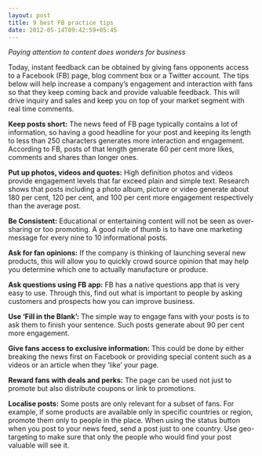 ```yaml
---
layout: post
title: 9 best FB practice tips
date: 2012-05-14T09:42:59+05:45
---
```


_Paying attention to content does wonders for business_

Today, instant feedback can be obtained by giving fans opponents access to a Facebook (FB) page, blog comment box or a Twitter account. The tips below will help increase a company’s engagement and interaction with fans so that they keep coming back and provide valuable feedback. This will drive inquiry and sales and keep you on top of your market segment with real time comments.

**Keep posts short:** The news feed of FB page typically contains a lot of information, so having a good headline for your post and keeping its length to less than 250 characters generates more interaction and engagement. According to FB, posts of that length generate 60 per cent more likes, comments and shares than longer ones.

**Put up photos, videos and quotes:** High definition photos and videos provide engagement levels that far exceed plain and simple text. Research shows that posts including a photo album, picture or video generate about 180 per cent, 120 per cent, and 100 per cent more engagement respectively than the average post.

**Be Consistent:** Educational or entertaining content will not be seen as over-sharing or too promoting. A good rule of thumb is to have one marketing message for every nine to 10 informational posts.

**Ask for fan opinions:** If the company is thinking of launching several new products, this will allow you to quickly crowd source opinion that may help you determine which one to actually manufacture or produce.

**Ask questions using FB app:** FB has a native questions app that is very easy to use. Through this, find out what is important to people by asking customers and prospects how you can improve business.

**Use ‘Fill in the Blank’:** The simple way to engage fans with your posts is to ask them to finish your sentence. Such posts generate about 90 per cent more engagement.

**Give fans access to exclusive information:** This could be done by either breaking the news first on Facebook or providing special content such as a videos or an article when they ‘like’ your page.

**Reward fans with deals and perks:** The page can be used not just to promote but also distribute coupons or link to promotions.

**Localise posts:** Some posts are only relevant for a subset of fans. For example, if some products are available only in specific countries or region, promote them only to people in the place. When using the status button when you post to your news feed, send a post just to one country. Use geo-targeting to make sure that only the people who would find your post valuable will see it.
